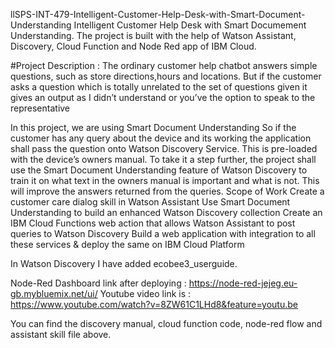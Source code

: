 llSPS-INT-479-Intelligent-Customer-Help-Desk-with-Smart-Document-Understanding
Intelligent Customer Help Desk with Smart Documement Understanding. The project is built with the help of Watson Assistant, Discovery, Cloud Function and Node Red app of IBM Cloud.

#Project Description : The ordinary customer help chatbot answers simple questions, such as store directions,hours and locations. But if the customer asks a question which is totally unrelated to the set of questions given it gives an output as I didn’t understand or you’ve the option to speak to the representative

In this project, we are using Smart Document Understanding So if the customer has any query about the device and its working the application shall pass the question onto Watson Discovery Service. This is pre-loaded with the device’s owners manual. To take it a step further, the project shall use the Smart Document Understanding feature of Watson Discovery to train it on what text in the owners manual is important and what is not. This will improve the answers returned from the queries. Scope of Work Create a customer care dialog skill in Watson Assistant Use Smart Document Understanding to build an enhanced Watson Discovery collection Create an IBM Cloud Functions web action that allows Watson Assistant to post queries to Watson Discovery Build a web application with integration to all these services & deploy the same on IBM Cloud Platform

In Watson Discovery I have added ecobee3_userguide.

Node-Red Dashboard link after deploying : https://node-red-jejeg.eu-gb.mybluemix.net/ui/
Youtube video link is : https://www.youtube.com/watch?v=8ZW61C1LHd8&feature=youtu.be

You can find the discovery manual, cloud function code, node-red flow and assistant skill file above.
